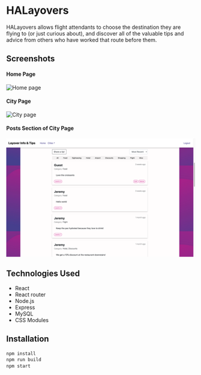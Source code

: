 # HALayovers
HALayovers allows flight attendants to choose the destination they are flying to (or just curious about), and discover all of the valuable tips and advice from others who have worked that route before them.

## Screenshots
#### Home Page
![Home page](/screenshots/home-page.png)
#### City Page
![City page](/screenshots/city-page.png)
#### Posts Section of City Page
![Posts section](/screenshots/posts.png)

## Technologies Used
* React
* React router
* Node.js
* Express
* MySQL
* CSS Modules

## Installation
```bash
npm install
npm run build
npm start
```
